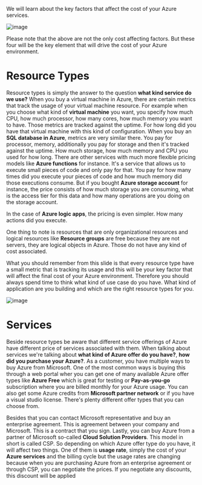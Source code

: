 We will learn about the key factors that affect the cost of your Azure services.

![image](https://github.com/user-attachments/assets/51e0a9c5-8bbd-4107-b729-196177004a4b)

Please note that the above are not the only cost affecting factors. But these four will be the key element that will drive the cost of your Azure environment.

# Resource Types

Resource types is simply the answer to the question **what kind service do we use?** When you buy a virtual machine in Azure, there are certain metrics that track the usage of your virtual machine resource.
For example when you choose what kind of **virtual machine** you want, you specify how much CPU, how much processor, how many cores, how much memory you want to have. Those metrics are tracked against the uptime. For how long did you have that virtual machine with this kind of configuration.
When you buy an **SQL database in Azure**, metrics are very similar there. You pay for processor, memory, additionally you pay for storage and then it's tracked against the uptime. How much storage, how much memory and CPU you used for how long. 
There are other services with much more flexible pricing models like **Azure functions** for instance. It's a service that allows us to execute small pieces of code and only pay for that. You pay for how many times did you execute your pieces of code and how much memory did those executions consume. 
But if you bought **Azure storage account** for instance, the price consists of how much storage you are consuming, what is the access tier for this data and how many operations are you doing on the storage account.

In the case of **Azure logic apps**, the pricing is even simpler. How many actions did you execute. 

One thing to note is resources that are only organizational resources and logical resources like **Resource groups** are free because they are not servers, they are logical objects in Azure. Those do not have any kind of cost associated.

What you should remember from this slide is that every resource type have a small metric that is tracking its usage and this will be your key factor that will affect the final cost of your Azure environment. Therefore you should always spend time to think what kind of use case do you have. What kind of application are you building and which are the right resource types for you.

![image](https://github.com/user-attachments/assets/b04d67dd-2b1b-42b3-b62e-8cb33724b928)

# Services

Beside resource types be aware that different service offerings of Azure have different price of services associated with them. When talking about services we're talking about **what kind of Azure offer do you have?**, **how did you purchase your Azure?**. As a customer, you have multiple ways to buy Azure from Microsoft.
One of the most common ways is buying this through a web portal wher you can get one of many available Azure offer types like **Azure Free** which is great for testing or **Pay-as-you-go** subscription where you are billed monthly for your Azure usage. You can also get some Azure credits from **Microsoft partner network** or if you have a visual studio license. There's plenty different offer types that you can choose from. 

Besides that you can contact Microsoft representative and buy an enterprise agreement. This is agreement between your company and Microsoft. This is a contract that you sign. Lastly, you can buy Azure from a partner of Microsoft so-called **Cloud Solution Providers**. This model in short is called CSP. So depending on which Azure offer type do you have, it will affect two things. One of them is **usage rate**, simply the cost of your **Azure services** and the billing cycle but the usage rates are changing because when you are purchasing Azure from an enterprise agreement or through CSP, you can negotiate the prices. If you negotiate any discounts, this discount will be applied
